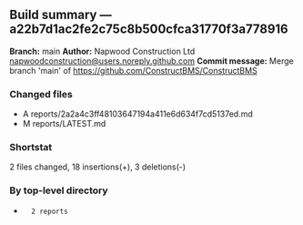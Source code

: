 ## Build summary — a22b7d1ac2fe2c75c8b500cfca31770f3a778916

**Branch:** main **Author:** Napwood Construction Ltd <napwoodconstruction@users.noreply.github.com>
**Commit message:** Merge branch 'main' of https://github.com/ConstructBMS/ConstructBMS

### Changed files

- A reports/2a2a4c3ff48103647194a411e6d634f7cd5137ed.md
- M reports/LATEST.md

### Shortstat

2 files changed, 18 insertions(+), 3 deletions(-)

### By top-level directory

-       2 reports
